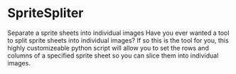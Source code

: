 # SpriteSpliter
Separate a sprite sheets into individual images
Have you ever wanted a tool to split sprite sheets into individual images? If so this is the tool for you, this highly customizeable python script will allow you to set the rows and columns of a specified sprite sheet so you can slice them into individual images.
